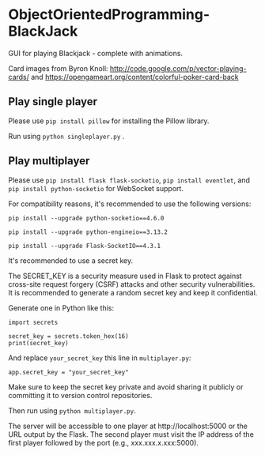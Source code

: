 # ObjectOrientedProgramming-BlackJack

GUI for playing Blackjack - complete with animations.

Card images from Byron Knoll: http://code.google.com/p/vector-playing-cards/ and https://opengameart.org/content/colorful-poker-card-back

## Play single player
Please use `pip install pillow` for installing the Pillow library.

Run using `python singleplayer.py` . 

## Play multiplayer
Please use `pip install flask flask-socketio`, `pip install eventlet`, and `pip install python-socketio` for WebSocket support. 

For compatibility reasons, it's recommended to use the following versions:

```
pip install --upgrade python-socketio==4.6.0

pip install --upgrade python-engineio==3.13.2

pip install --upgrade Flask-SocketIO==4.3.1
```

It's recommended to use a secret key.  

The SECRET_KEY is a security measure used in Flask to protect against cross-site request forgery (CSRF) attacks and other security vulnerabilities. It is recommended to generate a random secret key and keep it confidential.

Generate one in Python like this:

```
import secrets

secret_key = secrets.token_hex(16)
print(secret_key)
```

And replace `your_secret_key` this line in `multiplayer.py`:

```
app.secret_key = "your_secret_key"
```

Make sure to keep the secret key private and avoid sharing it publicly or committing it to version control repositories.

Then run using `python multiplayer.py`.

The server will be accessible to one player at http://localhost:5000 or the URL output by the Flask. The second player must visit the IP address of the first player followed by the port (e.g., xxx.xxx.x.xxx:5000). 
